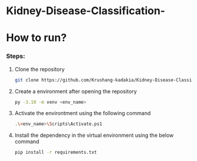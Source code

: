 # Kidney-Disease-Classification-

# How to run?

### Steps:

1. Clone the repository
    ```bash
    git clone https://github.com/Krushang-kadakia/Kidney-Disease-Classification-
    ```
2. Create a environment after opening the repository
    ```bash
    py -3.10 -m venv <env_name>
    ```
3. Activate the environtment using the following command
    ```bash
    .\<env_name>\Scripts\Activate.ps1
    ```
4. Install the dependency in the virtual environment using the below command
    ```bash
    pip install -r requirements.txt
    ```
